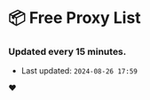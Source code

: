 # :package: Free Proxy List
### Updated every 15 minutes.

- Last updated: `2024-08-26 17:59`

:heart:
